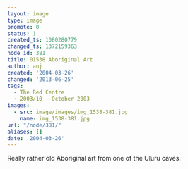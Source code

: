 ```yaml
---
layout: image
type: image
promote: 0
status: 1
created_ts: 1080280779
changed_ts: 1372159363
node_id: 381
title: 01538 Aboriginal Art
author: anj
created: '2004-03-26'
changed: '2013-06-25'
tags:
  - The Red Centre
  - 2003/10 - October 2003
images:
  - src: image/images/img_1538-381.jpg
    name: img_1538-381.jpg
url: "/node/381/"
aliases: []
date: '2004-03-26'
---
```

Really rather old Aboriginal art from one of the Uluru caves.
